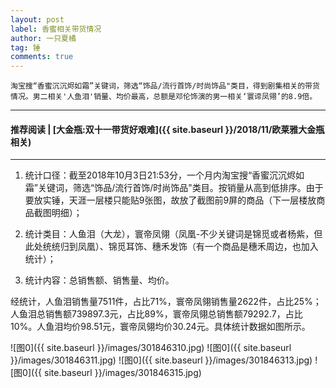```yaml
---
layout: post
label: 香蜜相关带货情况
author: 一只夏橘
tag: 锤
comments: true
---
```


    淘宝搜“香蜜沉沉烬如霜”关键词，筛选“饰品/流行首饰/时尚饰品"类目，得到剧集相关的带货情况。男二相关'人鱼泪'销量、均价最高，总额是邓伦饰演的男一相关‘寰谛凤翎’的8.9倍。

---
#### 推荐阅读 | [大金瓶:双十一带货好艰难]({{ site.baseurl }}/2018/11/欧莱雅大金瓶相关)
---

1. 统计口径：截至2018年10月3日21:53分，一个月内淘宝搜“香蜜沉沉烬如霜”关键词，筛选“饰品/流行首饰/时尚饰品"类目。按销量从高到低排序。由于要放实锤，天涯一层楼只能贴9张图，故放了截图前9屏的商品（下一层楼放商品截图明细）；

2. 统计类目：人鱼泪（大龙），寰帝凤翎（凤凰-不少关键词是锦觅或者杨紫，但此处统统归到凤凰）、锦觅耳饰、穗禾发饰（有一个商品是穗禾周边，也加入统计）；

3. 统计内容：总销售额、销售量、均价。

经统计，人鱼泪销售量7511件，占比71%，寰帝凤翎销售量2622件，占比25%；人鱼泪总销售额739897.3元，占比89%，寰帝凤翎总销售额79292.7，占比10%。人鱼泪均价98.51元，寰帝凤翎均价30.24元。具体统计数据如图所示。
  
![图0]({{ site.baseurl }}/images/301846310.jpg)
![图0]({{ site.baseurl }}/images/301846311.jpg)
![图0]({{ site.baseurl }}/images/301846313.jpg)
![图0]({{ site.baseurl }}/images/301846315.jpg)

